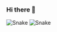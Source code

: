 ### Hi there 👋

![Snake](https://raw.githubusercontent.com/lukeadawson/lukeadawson/output/github-contribution-grid-snake.gif#gh-dark-mode-only)
![Snake](https://raw.githubusercontent.com/lukeadawson/lukeadawson/output/github-contribution-grid-snake.gif#gh-light-mode-only)

<!--
**lukeadawson/lukeadawson** is a ✨ _special_ ✨ repository because its `README.md` (this file) appears on your GitHub profile.

Here are some ideas to get you started:

- 🔭 I’m currently working on ...
- 🌱 I’m currently learning ...
- 👯 I’m looking to collaborate on ...
- 🤔 I’m looking for help with ...
- 💬 Ask me about ...
- 📫 How to reach me: ...
- 😄 Pronouns: ...
- ⚡ Fun fact: ...
-->
